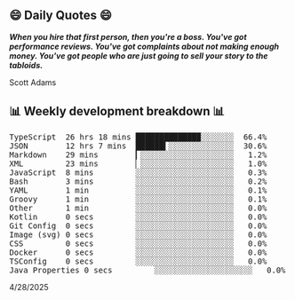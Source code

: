## 😄 Daily Quotes 😄

_**When you hire that first person, then you're a boss. You've got performance reviews. You've got complaints about not making enough money. You've got people who are just going to sell your story to the tabloids.**_

Scott Adams



## 📊 Weekly development breakdown 📊

<pre>TypeScript  26 hrs 18 mins █████████████▉░░░░░░░  66.4%
JSON        12 hrs 7 mins  ██████▍░░░░░░░░░░░░░░  30.6%
Markdown    29 mins        ▎░░░░░░░░░░░░░░░░░░░░   1.2%
XML         23 mins        ▏░░░░░░░░░░░░░░░░░░░░   1.0%
JavaScript  8 mins         ░░░░░░░░░░░░░░░░░░░░░   0.3%
Bash        3 mins         ░░░░░░░░░░░░░░░░░░░░░   0.2%
YAML        1 min          ░░░░░░░░░░░░░░░░░░░░░   0.1%
Groovy      1 min          ░░░░░░░░░░░░░░░░░░░░░   0.1%
Other       1 min          ░░░░░░░░░░░░░░░░░░░░░   0.0%
Kotlin      0 secs         ░░░░░░░░░░░░░░░░░░░░░   0.0%
Git Config  0 secs         ░░░░░░░░░░░░░░░░░░░░░   0.0%
Image (svg) 0 secs         ░░░░░░░░░░░░░░░░░░░░░   0.0%
CSS         0 secs         ░░░░░░░░░░░░░░░░░░░░░   0.0%
Docker      0 secs         ░░░░░░░░░░░░░░░░░░░░░   0.0%
TSConfig    0 secs         ░░░░░░░░░░░░░░░░░░░░░   0.0%
Java Properties 0 secs         ░░░░░░░░░░░░░░░░░░░░░   0.0%</pre>

4/28/2025